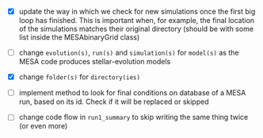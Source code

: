 - [x] update the way in which we check for new simulations once the first big loop has finished.
This is important when, for example, the final location of the simulations matches their original
directory (should be with some list inside the MESAbinaryGrid class)

- [ ] change `evolution(s)`, `run(s)` and `simulation(s)` for `model(s)` as the MESA code produces
stellar-evolution models

- [x] change `folder(s)` for `directory(ies)`

- [ ] implement method to look for final conditions on database of a MESA run, based on its id.
Check if it will be replaced or skipped

- [ ] change code flow in `run1_summary` to skip writing the same thing twice (or even more)
